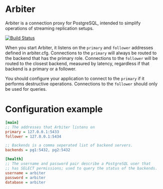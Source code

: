 Arbiter
=======

Arbiter is a connection proxy for PostgreSQL, intended to simplify operations of streaming
replication setups.

[![Build Status](https://secure.travis-ci.org/solvip/arbiter.png)](http://travis-ci.org/solvip/arbiter)

When you start Arbiter, it listens on the `primary` and `follower` addresses defined in arbiter.cfg.
Connections to the `primary` will always be routed to the backend that has the primary role.
Connections to the `follower` will be routed to the closest backend, measured by latency, regardless if that backend is a primary or a follower.

You should configure your application to connect to the `primary` if it performs destructive operations.  Connections to the `follower` should only be used for queries.

# Configuration example

```ini
[main]
;; The addresses that Arbiter listens on
primary = 127.0.0.1:5433
follower = 127.0.0.1:5434

;; Backends is a comma seperated list of backend servers.
backends = pg1:5432, pg2:5432

[health]
;; The username and password pair describe a PostgreSQL user that
;; has SELECT permissions; used to query the status of the backends.
username = arbiter
password = arbiter
database = arbiter
```

